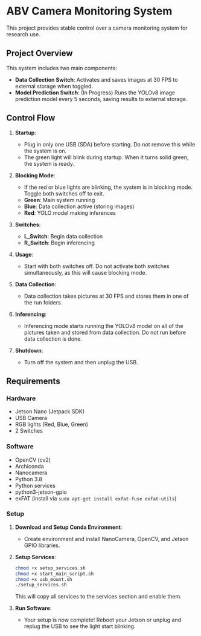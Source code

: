 # ABV Camera Monitoring System

This project provides stable control over a camera monitoring system for research use.

## Project Overview

This system includes two main components:
- **Data Collection Switch**: Activates and saves images at 30 FPS to external storage when toggled.
- **Model Prediction Switch**: (In Progress) Runs the YOLOv8 image prediction model every 5 seconds, saving results to external storage.

## Control Flow

1. **Startup**: 
   - Plug in only one USB (SDA) before starting. Do not remove this while the system is on.
   - The green light will blink during startup. When it turns solid green, the system is ready.

2. **Blocking Mode**: 
   - If the red or blue lights are blinking, the system is in blocking mode. Toggle both switches off to exit.
   - **Green**: Main system running  
   - **Blue**: Data collection active (storing images)  
   - **Red**: YOLO model making inferences  

3. **Switches**:  
   - **L_Switch**: Begin data collection  
   - **R_Switch**: Begin inferencing 

4. **Usage**: 
   - Start with both switches off. Do not activate both switches simultaneously, as this will cause blocking mode.

5. **Data Collection**: 
   - Data collection takes pictures at 30 FPS and stores them in one of the run folders.

6. **Inferencing**: 
   - Inferencing mode starts running the YOLOv8 model on all of the pictures taken and stored from data collection. Do not run before data collection is done.

7. **Shutdown**: 
   - Turn off the system and then unplug the USB.

## Requirements

### Hardware
- Jetson Nano (Jetpack SDK)
- USB Camera
- RGB lights (Red, Blue, Green)
- 2 Switches

### Software
- OpenCV (cv2)
- Archiconda
- Nanocamera
- Python 3.8
- Python services
- python3-jetson-gpio
- exFAT (install via `sudo apt-get install exfat-fuse exfat-utils`)

### Setup

1. **Download and Setup Conda Environment**:
   - Create environment and install NanoCamera, OpenCV, and Jetson GPIO libraries.

2. **Setup Services**:
   ```sh
   chmod +x setup_services.sh
   chmod +x start_main_script.sh
   chmod +x usb_mount.sh
   ./setup_services.sh
   ```
   This will copy all services to the services section and enable them.

3. **Run Software**:
   - Your setup is now complete! Reboot your Jetson or unplug and replug the USB to see the light start blinking.
